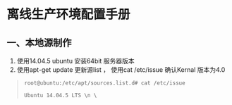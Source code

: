 # 离线生产环境配置手册

## 一、本地源制作

1. 使用14.04.5 ubuntu 安装64bit 服务器版本
2. 使用apt-get update 更新源list ， 使用cat /etc/issue 确认Kernal 版本为4.0

> `root@ubuntu:/etc/apt/sources.list.d# cat /etc/issue`
>
> `Ubuntu 14.04.5 LTS \n \`

 



